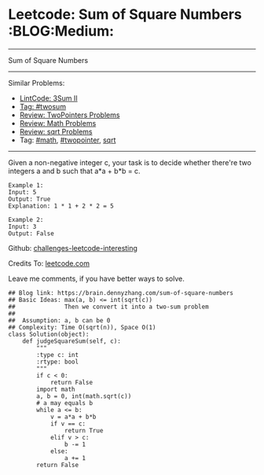 # Leetcode: Sum of Square Numbers     :BLOG:Medium:


---

Sum of Square Numbers  

---

Similar Problems:  
-   [LintCode: 3Sum II](https://brain.dennyzhang.com/3sum-ii)
-   [Tag: #twosum](https://brain.dennyzhang.com/tag/twosum)
-   [Review: TwoPointers Problems](https://brain.dennyzhang.com/review-twopointer)
-   [Review: Math Problems](https://brain.dennyzhang.com/review-math)
-   [Review: sqrt Problems](https://brain.dennyzhang.com/review-sqrt)
-   Tag: [#math](https://brain.dennyzhang.com/tag/math), [#twopointer](https://brain.dennyzhang.com/tag/twopointer), [sqrt](https://brain.dennyzhang.com/tag/sqrt)

---

Given a non-negative integer c, your task is to decide whether there're two integers a and b such that a\*a + b\*b = c.  

    Example 1:
    Input: 5
    Output: True
    Explanation: 1 * 1 + 2 * 2 = 5

    Example 2:
    Input: 3
    Output: False

Github: [challenges-leetcode-interesting](https://github.com/DennyZhang/challenges-leetcode-interesting/tree/master/sum-of-square-numbers)  

Credits To: [leetcode.com](https://leetcode.com/problems/sum-of-square-numbers/description/)  

Leave me comments, if you have better ways to solve.  

    ## Blog link: https://brain.dennyzhang.com/sum-of-square-numbers
    ## Basic Ideas: max(a, b) <= int(sqrt(c))
    ##              Then we convert it into a two-sum problem
    ##
    ##  Assumption: a, b can be 0
    ## Complexity: Time O(sqrt(n)), Space O(1)
    class Solution(object):
        def judgeSquareSum(self, c):
            """
            :type c: int
            :rtype: bool
            """
            if c < 0:
                return False
            import math
            a, b = 0, int(math.sqrt(c))
            # a may equals b
            while a <= b:
                v = a*a + b*b
                if v == c:
                    return True
                elif v > c:
                    b -= 1
                else:
                    a += 1
            return False